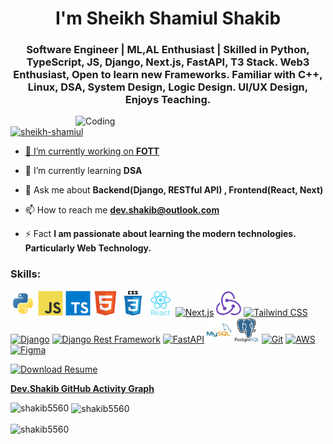 <h1 align="center">I'm Sheikh Shamiul Shakib <br> <h3 align="center">Software Engineer | ML,AL Enthusiast | Skilled in Python, TypeScript, JS, Django, Next.js, FastAPI, T3 Stack. Web3 Enthusiast, Open to learn new Frameworks. Familiar with C++, Linux, DSA, System Design, Logic Design. UI/UX Design, Enjoys Teaching.</h3> </h1>
<img align="right" alt="Coding" width="400" src="https://i.ibb.co.com/pbRFsxG/Untitled-design-1.gif">


<p align="left"> <a href="https://www.linkedin.com/in/sheikh-shamiul-834878206/" target="blank"><img src="https://img.shields.io/badge/%40shamiul-shakib?style=for-the-badge" alt="sheikh-shamiul"  </p>

- 🔭 I’m currently working on [**FOTT**](https://github.com/shakib5560/FOTT)

- 🌱 I’m currently learning **DSA**

- 💬 Ask me about **Backend(Django, RESTful API) , Frontend(React, Next)**

- 📫 How to reach me **dev.shakib@outlook.com**

- ⚡ Fact **I am passionate about learning the modern technologies. Particularly Web Technology.**

<h3 align="left">Skills:</h3>
<p align="left"><a href="https://www.python.org/" target="_blank" rel="noreferrer"><img src="https://raw.githubusercontent.com/devicons/devicon/master/icons/python/python-original.svg" alt="Python" width="40" height="40"/></a> <a href="https://www.javascript.com/" target="_blank" rel="noreferrer"><img src="https://raw.githubusercontent.com/devicons/devicon/master/icons/javascript/javascript-original.svg" alt="JavaScript" width="40" height="40"/></a> <a href="https://www.typescriptlang.org/" target="_blank" rel="noreferrer"><img src="https://raw.githubusercontent.com/devicons/devicon/master/icons/typescript/typescript-original.svg" alt="TypeScript" width="40" height="40"/></a> <a href="https://html.spec.whatwg.org/" target="_blank" rel="noreferrer"><img src="https://raw.githubusercontent.com/devicons/devicon/master/icons/html5/html5-original.svg" alt="HTML" width="40" height="40"/></a> <a href="https://www.w3.org/Style/CSS/" target="_blank" rel="noreferrer"><img src="https://raw.githubusercontent.com/devicons/devicon/master/icons/css3/css3-original-wordmark.svg" alt="CSS" width="40" height="40"/></a> <a href="https://reactjs.org/" target="_blank" rel="noreferrer"><img src="https://raw.githubusercontent.com/devicons/devicon/master/icons/react/react-original-wordmark.svg" alt="React" width="40" height="40"/></a> <a href="https://nextjs.org/" target="_blank" rel="noreferrer"><img src="https://images.ctfassets.net/5gydaotbo8jm/bUrTuQvSBfmiRK3aJTALa/86f4edd8a574ee1ead2ec372cf08f303/nextjs-boilerplate-logo.png" alt="Next.js" width="40" height="40"/></a> <a href="https://redux.js.org/" target="_blank" rel="noreferrer"><img src="https://raw.githubusercontent.com/devicons/devicon/master/icons/redux/redux-original.svg" alt="Redux" width="40" height="40"/></a> <a href="https://tailwindcss.com/" target="_blank" rel="noreferrer"><img src="https://www.vectorlogo.zone/logos/tailwindcss/tailwindcss-icon.svg" alt="Tailwind CSS" width="40" height="40"/></a> <a href="https://www.djangoproject.com/" target="_blank" rel="noreferrer"><img src="https://static.djangoproject.com/img/logos/django-logo-negative.svg" alt="Django" style="  margin-top: 10px; " width="65" height="65"/></a> <a href="https://www.django-rest-framework.org/" target="_blank" rel="noreferrer"><img src="https://encrypted-tbn0.gstatic.com/images?q=tbn:ANd9GcSPBjbXwcjW7lVBJ6AdOSDiXKrc-op8UBAw4A&s" alt="Django Rest Framework" width="40" height="40"/></a> <a href="https://fastapi.tiangolo.com/" target="_blank" rel="noreferrer"><img src="https://cdn.worldvectorlogo.com/logos/fastapi.svg" alt="FastAPI" width="40" height="40"/></a> <a href="https://www.mysql.com/" target="_blank" rel="noreferrer"><img src="https://raw.githubusercontent.com/devicons/devicon/master/icons/mysql/mysql-original-wordmark.svg" alt="MySQL" width="40" height="40"/></a> <a href="https://www.postgresql.org/" target="_blank" rel="noreferrer"><img src="https://raw.githubusercontent.com/devicons/devicon/master/icons/postgresql/postgresql-original-wordmark.svg" alt="PostgreSQL" width="40" height="40"/></a> <a href="https://git-scm.com/" target="_blank" rel="noreferrer"><img src="https://www.vectorlogo.zone/logos/git-scm/git-scm-icon.svg" alt="Git" width="40" height="40"/></a> <a href="https://aws.amazon.com/" target="_blank" rel="noreferrer"><img src="https://cdn.worldvectorlogo.com/logos/amazon-web-services-2.svg" alt="AWS" width="40" height="40"/></a> <a href="https://www.figma.com/" target="_blank" rel="noreferrer"><img src="https://www.vectorlogo.zone/logos/figma/figma-icon.svg" alt="Figma" width="40" height="40"/></a></p>


[![Download Resume](https://img.shields.io/badge/Download_Resume-Click_to_Download-blue.svg)](https://drive.google.com/file/d/1vR03EPZxzrd2GBHSK_smDaOXRAhVBOmt/view?usp=sharing)


[**Dev.Shakib GitHub Activity Graph**](https://github.com/shakib5560?tab=repositories)

<p><img align="left" src="https://github-readme-stats.vercel.app/api/top-langs?username=shakib5560&show_icons=true&locale=en&layout=compact&theme=tokyonight" alt="shakib5560" /></p>

<p>&nbsp;<img align="center" src="https://github-readme-stats.vercel.app/api?username=shakib5560&show_icons=true&locale=en&theme=tokyonight" alt="shakib5560" /></p>

<p><img align="center" src="https://github-readme-streak-stats.herokuapp.com/?user=shakib5560&&theme=tokyonight" alt="shakib5560" /></p>

